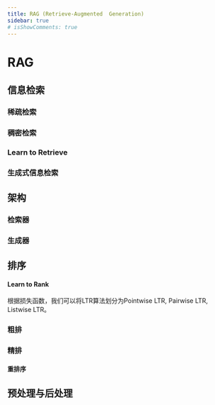 ```yaml
---
title: RAG (Retrieve-Augmented  Generation)
sidebar: true
# isShowComments: true
---
```

# RAG

<ClientOnly>
<title-pv/>
</ClientOnly>

## 信息检索

### 稀疏检索

### 稠密检索

### Learn to Retrieve

### 生成式信息检索

## 架构

### 检索器

### 生成器

## 排序

#### Learn to Rank

根据损失函数，我们可以将LTR算法划分为Pointwise LTR, Pairwise LTR, Listwise LTR。

### 粗排

### 精排



#### 重排序

## 预处理与后处理


<ClientOnly>
  <leave/>
</ClientOnly/>